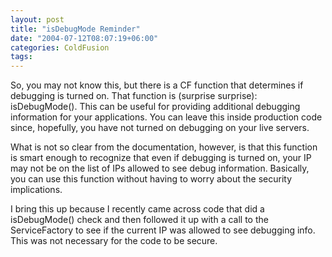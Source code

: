 ```yaml
---
layout: post
title: "isDebugMode Reminder"
date: "2004-07-12T08:07:19+06:00"
categories: ColdFusion 
tags: 
---
```


So, you may not know this, but there is a CF function that determines if debugging is turned on. That function is (surprise surprise): isDebugMode().  This can be useful for providing additional debugging information for your applications. You can leave this inside production code since, hopefully, you have not turned on debugging on your live servers.

What is not so clear from the documentation, however, is that this function is smart enough to recognize that even if debugging is turned on, your IP may not be on the list of IPs allowed to see debug information. Basically, you can use this function without having to worry about the security implications. 

I bring this up because I recently came across code that did a isDebugMode() check and then followed it up with a call to the ServiceFactory to see if the current IP was allowed to see debugging info. This was not necessary for the code to be secure.